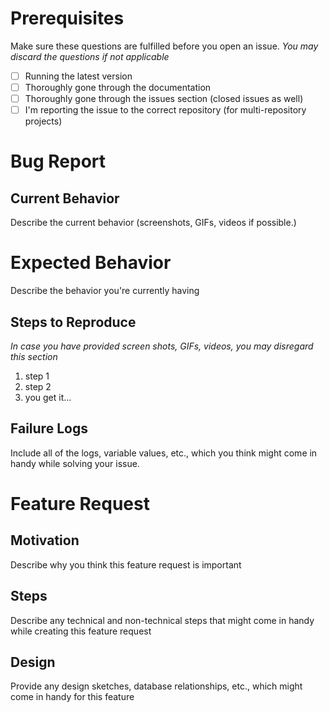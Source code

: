 # Prerequisites

Make sure these questions are fulfilled before you open an issue.
_You may discard the questions if not applicable_

- [ ] Running the latest version
- [ ] Thoroughly gone through the documentation
- [ ] Thoroughly gone through the issues section (closed issues as well)
- [ ] I'm reporting the issue to the correct repository (for multi-repository projects)

# Bug Report
## Current Behavior

Describe the current behavior (screenshots, GIFs, videos if possible.)

# Expected Behavior

Describe the behavior you're currently having

## Steps to Reproduce

_In case you have provided screen shots, GIFs, videos, you may disregard this section_

1. step 1
2. step 2
3. you get it...

## Failure Logs

Include all of the logs, variable values, etc., which you think might come in handy while solving your issue.

# Feature Request
## Motivation

Describe why you think this feature request is important

## Steps

Describe any technical and non-technical steps that might come in handy while creating this feature request

## Design

Provide any design sketches, database relationships, etc., which might come in handy for this feature